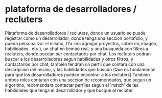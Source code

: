 # plataforma de desarrolladores / recluters

Plataforma de desarrolladores / recluters, donde un usuario se puede registrar como un desarrollador, donde tenga una seccion portafolio, y pueda personalizar el mismo, (Ya sea agregar proyectos, sobre mi, imagen, habilidades , etc.), 
un chat en tiempo real, y una busqueda con filtros a recluters, donde puedan ser contactados por chat. 
Los recluters podran buscar a los desarrolladores segun habilidades y otros filtros, y contactarlos por chat, tambien tendran un perfil que contara con una descripcion del mismo, 
y las habilidades que buscan (Que es fundamental para que los desarrolladores puedan encontrar a los recluters) 
Tambien ambos roles contaran con una seccion de recomendados, que segun un algoritmo, recomendara contactar perfiles segun el 'match' de las habilidades que tenga el desarrollador y que busque el recluter
